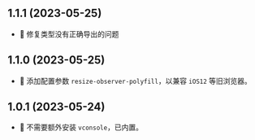 ## 1.1.1 (2023-05-25)

- 🐛 修复类型没有正确导出的问题

## 1.1.0 (2023-05-25)

- 🚀 添加配置参数 `resize-observer-polyfill`，以兼容 `iOS12` 等旧浏览器。

## 1.0.1 (2023-05-24)

- 🚀 不需要额外安装 `vconsole`，已内置。
